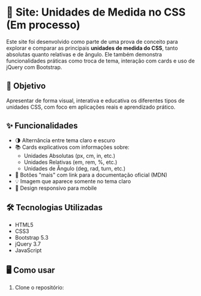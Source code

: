 # 🧪 Site: Unidades de Medida no CSS (Em processo)

Este site foi desenvolvido como parte de uma prova de conceito para explorar e comparar as principais **unidades de medida do CSS**, tanto absolutas quanto relativas e de ângulo. Ele também demonstra funcionalidades práticas como troca de tema, interação com cards e uso de jQuery com Bootstrap.

## 🎯 Objetivo

Apresentar de forma visual, interativa e educativa os diferentes tipos de unidades CSS, com foco em aplicações reais e aprendizado prático.

## ✨ Funcionalidades

- 🌗 Alternância entre tema claro e escuro
- 📚 Cards explicativos com informações sobre:
  - Unidades Absolutas (px, cm, in, etc.)
  - Unidades Relativas (em, rem, %, etc.)
  - Unidades de Ângulo (deg, rad, turn, etc.)
- 🔘 Botões "mais" com link para a documentação oficial (MDN)
- 💡 Imagem que aparece somente no tema claro
- 📱 Design responsivo para mobile

## 🛠️ Tecnologias Utilizadas

- HTML5
- CSS3
- Bootstrap 5.3
- jQuery 3.7
- JavaScript

## 🖥️ Como usar

1. Clone o repositório:

```bash
